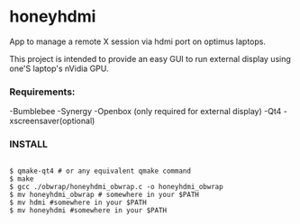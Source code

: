 honeyhdmi
=========

App to manage a remote X session via hdmi port on optimus laptops.

This project is intended to provide an easy GUI to run external display using one'S laptop's nVidia GPU.


<h3>Requirements:</h3>

-Bumblebee
-Synergy
-Openbox (only required for external display)
-Qt4
-xscreensaver(optional)

<h3>INSTALL</h3>

<code>
$ qmake-qt4 # or any equivalent qmake command
$ make
$ gcc ./obwrap/honeyhdmi_obwrap.c -o honeyhdmi_obwrap
$ mv honeyhdmi_obwrap # somewhere in your $PATH
$ mv hdmi #somewhere in your $PATH
$ mv honeyhdmi #somewhere in your $PATH
</code>

